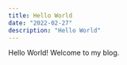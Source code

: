 ```yaml
---
title: Hello World
date: "2022-02-27"
description: "Hello World"
---
```


Hello World! Welcome to my blog.
